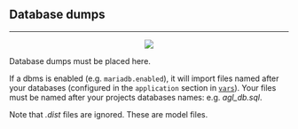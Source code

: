 ## Database dumps ##
---

<p align="center"><img src="../ange.png" /></p>

Database dumps must be placed here.

If a dbms is enabled (e.g. `mariadb.enabled`), it will import files named after your databases (configured in the `application` section in [`vars`](https://github.com/gui-don/Angelica/tree/master/vars)).
Your files must be named after your projects databases names: e.g. *agl_db.sql*.

Note that *.dist* files are ignored. These are model files.